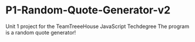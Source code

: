 # P1-Random-Quote-Generator-v2
Unit 1 project for the TeamTreeeHouse JavaScript Techdegree
The program is a random quote generator!